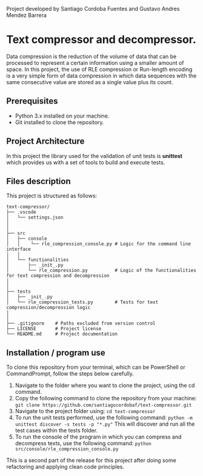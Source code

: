 Project developed by Santiago Cordoba Fuentes and Gustavo Andres Mendez Barrera

# Text compressor and decompressor.

Data compression is the reduction of the volume of data that can be processed to represent a certain information using a smaller amount of space. In this project, the use of RLE compression or Run-length encoding is a very simple form of data compression in which data sequences with the same consecutive value are stored as a single value plus its count.

## Prerequisites

- Python 3.x installed on your machine.
- Git installed to clone the repository.

## Project Architecture

In this project the library used for the validation of unit tests is **unittest** which provides us with a set of tools to build and execute tests.

## Files description 

This project is structured as follows:

```
text-compressor/
├── .vscode
│   └── settings.json
│
│
├── src
│   ├── console
│   │    └── rle_compression_console.py # Logic for the command line interface
│   │    
│   └── functionalities
│       ├── _init_.py
│       └── rle_compression.py          # Logic of the functionalities for text compression and decompression 
│
│
├── tests
│   ├── _init_.py
│   └── rle_compression_tests.py        # Tests for text compression/decompression logic
│ 
│
├── .gitignore    # Paths excluded from version control
├── LICENSE       # Project license
└── README.md     # Project documentation
```

## Installation / program use

To clone this repository from your terminal, which can be PowerShell or CommandPrompt, follow the steps below carefully.
1. Navigate to the folder where you want to clone the project, using the cd command.
2. Copy the following command to clone the repository from your machine: `git clone https://github.com/santiagocordobaf/text-compressor.git`
3. Navigate to the project folder using: `cd text-compressor`
4. To run the unit tests performed, use the following command: `python -m unittest discover -s tests -p "*.py"`
This will discover and run all the test cases within the tests folder.
5. To run the console of the program in which you can compress and decompress texts, use the following command: `python src/console/rle_compression_console.py`

This is a second part of the release for this project after doing some refactoring and applying clean code principles.